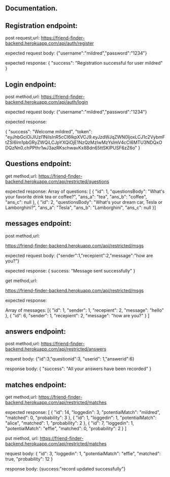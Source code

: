## Documentation.
## Registration endpoint:

post request,url:
https://friend-finder-backend.herokuapp.com/api/auth/register

expected request body: 
{"username":"mildred","password":"1234"}

expected response:
{
  "success": "Registration successful for user mildred"
}

## Login endpoint:

post method,url:
https://friend-finder-backend.herokuapp.com/api/auth/login

expected request body:
{"username":"mildred","password":"1234"}

expected response: 

{
  "success": "Welcome mildred",
  "token": "eyJhbGciOiJIUzI1NiIsInR5cCI6IkpXVCJ9.eyJzdWJqZWN0IjoxLCJ1c2VybmFtZSI6Im1pbGRyZWQiLCJpYXQiOjE1NzQzMzIwMzYsImV4cCI6MTU3NDQxODQzNn0.chPPthr1wJ3azRKschwavKx8Bdn65ttSKIPUSF6zZ6o"
}



## Questions endpoint: 
get method,url:
https://friend-finder-backend.herokuapp.com/api/restricted/questions

expected response: 
Array of questions: 
[
  {
    "id": 1,
    "questionsBody": "What's your favorite drink tea or coffee?",
    "ans_a": "tea",
    "ans_b": "coffee",
    "ans_c": null
  },
  {
    "id": 2,
    "questionsBody": "What's your dream car, Tesla or Lamborghini?",
    "ans_a": "Tesla",
    "ans_b": "Lamborghini",
    "ans_c": null
  }]

## messages endpoint:

post method,url:

https://friend-finder-backend.herokuapp.com/api/restricted/msgs

expected request body: 
{"sender":1,"recepient":2,"message":"how are you?"}

expected response:
{ success: "Message sent successfully" }

get method,url:

https://friend-finder-backend.herokuapp.com/api/restricted/msgs

 expected response:

 Array of messages: 
   [{
    "id": 1,
    "sender": 1,
    "recepient": 2,
    "message": "hello"
  },
  {
    "id": 6,
    "sender": 1,
    "recepient": 2,
    "message": "how are you?"
  }
]

## answers endpoint:

post method,url:
https://friend-finder-backend.herokuapp.com/api/restricted/answers

request body: 
{"id":3,"questionid":3, "userid": 1,"answerid":6}

response body: 
{
  "success": "All your answers have been recorded"
}


## matches endpoint: 

get method,url:
https://friend-finder-backend.herokuapp.com/api/restricted/matches

expected response: 
[
  {
    "id": 14,
    "loggedin": 3,
    "potentialMatch": "mildred",
    "matched": 0,
    "probability": 3
  },
  {
    "id": 1,
    "loggedin": 1,
    "potentialMatch": "alice",
    "matched": 1,
    "probability": 2
  },
  {
    "id": 7,
    "loggedin": 1,
    "potentialMatch": "effie",
    "matched": 0,
    "probability": 2
  }
]

put method, url:
https://friend-finder-backend.herokuapp.com/api/restricted/matches

request body:
{
    "id": 3,
    "loggedin": 1,
    "potentialMatch": "effie",
    "matched": true,
    "probability": 12
  }

  response body:
  {success:"record updated successfully"}





